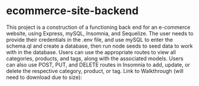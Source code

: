 # ecommerce-site-backend
This project is a construction of a functioning back end for an e-commerce website, using Express, mySQL, Insomnia, and Sequelize.
The user needs to provide their credentials in the .env file, and use mySQL to enter the schema.ql and create a database, then run node seeds to seed data to work with in the database. Users can use the appropriate routes to view all categories, products, and tags, along with the associated models. Users can also use POST, PUT, and DELETE routes in Insomnia to add, update, or delete the respective category, product, or tag. 
Link to Walkthrough (will need to download due to size):
